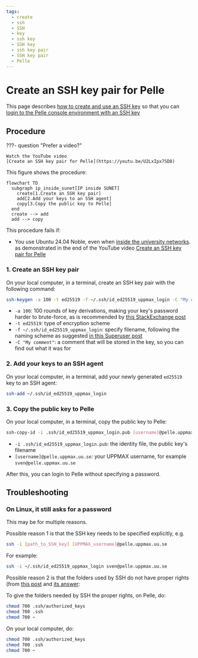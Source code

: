 ```yaml
---
tags:
  - create
  - ssh
  - SSH
  - key
  - ssh key
  - SSH key
  - ssh key pair
  - SSH key pair
  - Pelle
---
```


# Create an SSH key pair for Pelle

This page describes [how to create and use an SSH key](ssh_key_use.md)
so that you can
[login to the Pelle console environment with an SSH key](../getting_started/login_pelle_console_ssh_key.md)

## Procedure

???- question "Prefer a video?"

    Watch the YouTube video
    [Create an SSH key pair for Pelle](https://youtu.be/U2LxIpx7SD8)

This figure shows the procedure:

```mermaid
flowchart TD
  subgraph ip_inside_sunet[IP inside SUNET]
    create[1.Create an SSH key pair]
    add[2.Add your keys to an SSH agent]
    copy[3.Copy the public key to Pelle]
  end
  create --> add
  add --> copy
```

This procedure fails if:

- You use Ubuntu 24.04 Noble, even when
  [inside the university networks](../getting_started/get_inside_sunet.md).
  as demonstrated in the end of the YouTube video
  [Create an SSH key pair for Pelle](https://youtu.be/U2LxIpx7SD8)

### 1. Create an SSH key pair

On your local computer, in a terminal,
create an SSH key pair with the following command:

```bash
ssh-keygen -a 100 -t ed25519 -f ~/.ssh/id_ed25519_uppmax_login -C "My comment"
```

- `-a 100`:  100 rounds of key derivations,
  making your key's password harder to brute-force,
  as is recommended by
  [this StackExchange post](https://security.stackexchange.com/a/144044)
- `-t ed25519`: type of encryption scheme
- `-f ~/.ssh/id_ed25519_uppmax_login`: specify filename,
  following the naming scheme as suggested
  [in this Superuser post](https://superuser.com/a/1261644)
- `-C "My comment"`: a comment that will be stored in the key, so you can find out what it was for

### 2. Add your keys to an SSH agent

On your local computer, in a terminal,
add your newly generated `ed25519` key to an SSH agent:

```bash
ssh-add ~/.ssh/id_ed25519_uppmax_login
```

### 3. Copy the public key to Pelle

On your local computer, in a terminal,
copy the public key to Pelle:

```bash
ssh-copy-id -i .ssh/id_ed25519_uppmax_login.pub [username]@pelle.uppmax.uu.se
```

- `-i .ssh/id_ed25519_uppmax_login.pub`: the identity file, the public key's filename
- `[username]@pelle.uppmax.uu.se`: your UPPMAX username, for example `sven@pelle.uppmax.uu.se`

After this, you can login to Pelle without specifying a password.

## Troubleshooting

### On Linux, it still asks for a password

This may be for multiple reasons.

Possible reason 1 is that the SSH key needs to be specified explicitly, e.g.

```bash
ssh -i [path_to_SSH_key] [UPPMAX_username]@pelle.uppmax.uu.se
```

For example:

```bash
ssh -i ~/.ssh/id_ed25519_uppmax_login sven@pelle.uppmax.uu.se
```

Possible reason 2 is that the folders used by SSH do not have proper rights (from [this post](https://unix.stackexchange.com/questions/26371/ssh-prompts-for-password-despite-ssh-authorized-keys) and [its answer](https://unix.stackexchange.com/a/664213):

To give the folders needed by SSH the proper rights, on Pelle, do:

```bash
chmod 700 .ssh/authorized_keys
chmod 700 .ssh
chmod 700 ~
```

On your local computer, do:

```bash
chmod 700 .ssh/authorized_keys
chmod 700 .ssh
chmod 700 ~
```
